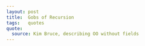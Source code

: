 ```yaml
---
layout: post
title:  Gobs of Recursion
tags:   quotes 
quote:
  source: Kim Bruce, describing OO without fields
---
```


